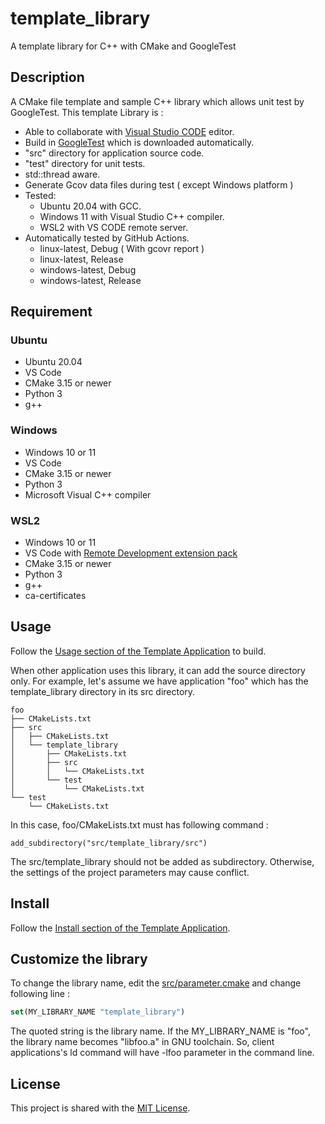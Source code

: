 # template_library
A template library for C++ with CMake and GoogleTest

## Description
A CMake file template and sample C++ library which allows unit test by GoogleTest. This template Library is :
- Able to collaborate with [Visual Studio CODE](https://azure.microsoft.com/ja-jp/products/visual-studio-code/) editor.
- Build in [GoogleTest](https://github.com/google/googletest) which is downloaded automatically.
- "src" directory for application source code.
- "test" directory for unit tests. 
- std::thread aware. 
- Generate Gcov data files during test ( except Windows platform )
- Tested: 
    - Ubuntu 20.04  with GCC.
    - Windows 11 with Visual Studio C++ compiler.
    - WSL2 with VS CODE remote server.
- Automatically tested by GitHub Actions.
    - linux-latest, Debug ( With gcovr report )
    - linux-latest, Release
    - windows-latest, Debug
    - windows-latest, Release

## Requirement
### Ubuntu
- Ubuntu 20.04
- VS Code
- CMake 3.15 or newer
- Python 3
- g++
### Windows
- Windows 10 or 11
- VS Code
- CMake 3.15 or newer
- Python 3
- Microsoft Visual C++ compiler 
### WSL2
- Windows 10 or 11
- VS Code with [Remote Development extension pack](https://marketplace.visualstudio.com/items?itemName=ms-vscode-remote.vscode-remote-extensionpack)
- CMake 3.15 or newer
- Python 3
- g++
- ca-certificates

## Usage
 Follow the [Usage section of the Template Application](https://github.com/suikan4github/template_application#usage) to build.

When other application uses this library, it can add the source directory only. For example, let's assume we have application "foo" which has the template_library directory in its src directory.  
```
foo
├── CMakeLists.txt
├── src
│   ├── CMakeLists.txt
│   └── template_library
│       ├── CMakeLists.txt
│       ├── src
│       │   └── CMakeLists.txt
│       └── test
│           └── CMakeLists.txt
└── test
    └── CMakeLists.txt

```
In this case, foo/CMakeLists.txt must has following command : 
```
add_subdirectory("src/template_library/src")
```
The src/template_library should not be added as subdirectory. Otherwise, the settings of the project parameters may cause conflict. 

## Install
 Follow the [Install section of the Template Application](https://github.com/suikan4github/template_application#install).

## Customize the library
To change the library name, edit the [src/parameter.cmake](src/parameter.cmake) and change following line : 
```CMake
set(MY_LIBRARY_NAME "template_library")
```
The quoted string is the library name. If the MY_LIBRARY_NAME is "foo", the library name becomes "libfoo.a" in GNU toolchain. So, client applications's ld command will have -lfoo parameter in the command line. 

## License
This project is shared with the [MIT License](LICENSE). 